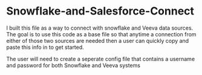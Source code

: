 # Snowflake-and-Salesforce-Connect

I built this file as a way to connect with snowflake and Veeva data sources. The goal is to use this code as a base file so that anytime a connection from either of
those two sources are needed then a user can quickly copy and paste this info in to get started.

The user will need to create a seperate config file that contains a username and password for both Snowflake and Veeva systems
